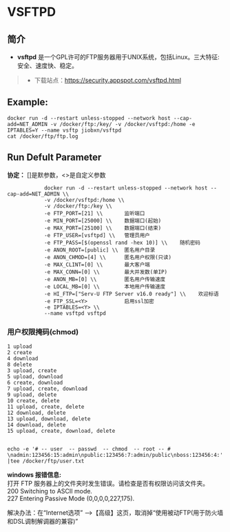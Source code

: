 VSFTPD
===
## 简介
* **vsftpd** 是一个GPL许可的FTP服务器用于UNIX系统，包括Linux。三大特征:安全、速度快、稳定。
> * 下载站点：https://security.appspot.com/vsftpd.html


## Example:

    docker run -d --restart unless-stopped --network host --cap-add=NET_ADMIN -v /docker/ftp:/key/ -v /docker/vsftpd:/home -e IPTABLES=Y --name vsftp jiobxn/vsftpd
    cat /docker/ftp/ftp.log


## Run Defult Parameter
**协定：** []是默参数，<>是自定义参数

				docker run -d --restart unless-stopped --network host --cap-add=NET_ADMIN \\
				-v /docker/vsftpd:/home \\
				-v /docker/ftp:/key \\
				-e FTP_PORT=[21] \\       监听端口
				-e MIN_PORT=[25000] \\    数据端口(起始)
				-e MAX_PORT=[25100] \\    数据端口(结束)
				-e FTP_USER=[vsftpd] \\   管理员用户
				-e FTP_PASS=[$(openssl rand -hex 10)] \\    随机密码
				-e ANON_ROOT=[public] \\  匿名用户目录
				-e ANON_CHMOD=[4] \\      匿名用户权限(只读)
				-e MAX_CLINT=[0] \\       最大客户端
				-e MAX_CONN=[0] \\        最大并发数(单IP)
				-e ANON_MB=[0] \\         匿名用户传输速度
				-e LOCAL_MB=[0] \\        本地用户传输速度
				-e HI_FTP=["Serv-U FTP Server v16.0 ready"] \\    欢迎标语
				-e FTP_SSL=<Y>            启用ssl加密
				-e IPTABLES=<Y> \\
				--name vsftpd vsftpd
	

### 用户权限掩码(chmod)
  
	1 upload
	2 create
	4 download
	8 delete
	3 upload, create
	5 upload, download
	6 create, download
	7 upload, create, download
	9 upload, delete
	10 create, delete
	11 upload, create, delete
	12 download, delete
	13 upload, download, delete
	14 download, delete
	15 upload, create, download, delete


	echo -e '# -- user  -- passwd  -- chmod  -- root -- # \nadmin:123456:15:admin\npublic:123456:7:admin/public\nboss:123456:4:' |tee /docker/ftp/user.txt


**windows 报错信息:**  
打开 FTP 服务器上的文件夹时发生错误。请检查是否有权限访问该文件夹。  
200 Switching to ASCII mode.  
227 Entering Passive Mode (0,0,0,0,227,175).

解决办法：在“Internet选项” -->【高级】这页，取消掉“使用被动FTP(用于防火墙和DSL调制解调器的兼容)”
